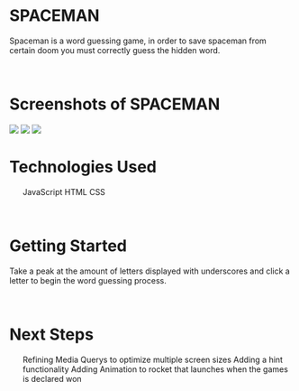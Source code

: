 <h1>SPACEMAN</h1>
<p>Spaceman is a word guessing game, in order to save spaceman from certain doom you must correctly guess the hidden word.</p>
<br>
<h1>Screenshots of SPACEMAN</h1>
<div>
<img src="https://i.imgur.com/zCAv8hr.png">
<img src="https://i.imgur.com/O6AhyS8.png">
<img src="https://i.imgur.com/kDjGeJC.png">
<br>
</div>
<h1>Technologies Used</h1>
<ul>
JavaScript
HTML
CSS
</ul>
<br>
<h1>Getting Started</h1>
<p>
Take a peak at the amount of letters displayed with underscores and click a letter to begin the word guessing process.
</p>
<br>
<h1>Next Steps</h1>
<ul>
Refining Media Querys to optimize multiple screen sizes
Adding a hint functionality
Adding Animation to rocket that launches when the games is declared won
</ul>